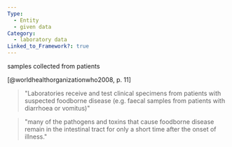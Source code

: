 ```yaml
---
Type:
  - Entity
  - given data
Category:
  - laboratory data
Linked_to_Framework?: true
---
```

samples collected from patients

[@worldhealthorganizationwho2008, p. 11]

>  "Laboratories receive and test clinical specimens from patients with suspected foodborne disease (e.g. faecal samples from patients with diarrhoea or vomitus)"

> "many of the pathogens and toxins that cause foodborne disease remain in the intestinal tract for only a short time after the onset of illness." 


